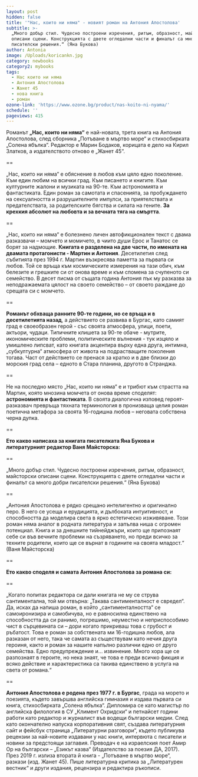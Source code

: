 ```yaml
---
layout: post
hidden: false
title: '"Нас, които ни няма" - новият роман на Антония Апостолова'
subtitle: >-
  „Много добър стил. Чудесно построени изречения, ритъм, образност, майсторски
  описани сцени. Конструкцията с двете огледални части и финалът са много добри
  писателски решения.“ (Яна Букова)
author: Antonia
image: /Uploads/koricankn.jpg
category: newbooks
category2: mybooks
tags:
  - Нас които ни няма
  - Антония Апостолова
  - Жанет 45
  - нова книга
  - роман
ozone-link: 'https://www.ozone.bg/product/nas-koito-ni-nyama/'
schedule: ''
pageviews: 415
---
```

Романът  **„Нас, които ни няма“** е най-новата, трета книга на Антония Апостолова, след сборника „Потъване в мъртво море“ и стихосбирката „Солена ябълка“. Редактор е Марин Бодаков, корицата е дело на Кирил Златков, а издателството отново е „Жанет 45“.

\==

„Нас, които ни няма“ е обяснение в любов към цяло едно поколение. Към един любим на всички град. Към писането и книгите. Към културните жалони и музиката на 90-те. Към астрономията и фантастиката. Един роман за самотата и спасенията, за пробуждането на сексуалността и разрушителните импулси, за приятелствата и предателствата, за родителските бягства и силата на гените. **За крехкия абсолют на любовта и за вечната тяга на смъртта**. 

\==

„Нас, които ни няма“ е болезнено личен автофикционален текст с двама разказвачи – момчето и момичето, в чиито души Ерос и Танатос се борят за надмощие. **Книгата е разделена на две части, по имената на двамата протагонисти - Мартин и Антония**. Десетилетия след събитията през 1994 г. Мартин възкресява паметта за първата си любов. Той се връща към космическите измерения на тази обич, към белезите и грешките си от онова време и към спомена за счупеното си семейство. В десет писма от същата година Антония пък му разказва за неподражаемата цялост на своето семейство – от своето раждане до срещата си с момчето. 

\==

**Романът обхваща ранните 90-те години, но се връща и в десетилетията назад**, а действието се развива в Бургас, като самият град е своеобразен герой - със своята атмосфера, улици, поети, актьори, чудаци. Типичните клишета за 90-те обаче - мутрите, икономическите проблеми, политическите вълнения - тук изцяло и умишлено липсват, като книгата акцентира върху една друга, интимна, „субкултурна“ атмосфера от живота на подрастващите поколения тогава. Част от действието се пренася за кратко и в две близки до морския град села – едното в Стара планина, другото в Странджа.

\==

Не на последно място „Нас, които ни няма“ е и трибют към страстта на Мартин, която мнозина момчета от онова време споделят: **астрономията и фантастиката**. В своята диалогична изповед героят-разказвач превръща тяхната терминология в пронизваща целия роман поетична метафора за своята 16-годишна любов – неговата собствена черна дупка. 

\==

**Ето какво написаха за книгата писателката Яна Букова и литературният редактор Ваня Майсторска:**

\==

„Много добър стил. Чудесно построени изречения, ритъм, образност, майсторски описани сцени. Конструкцията с двете огледални части и финалът са много добри писателски решения.“ (Яна Букова)

\==

„Антония Апостолова е рядко срещано интелигентно и оригинално перо. В него се усеща и ерудицията, и дълбоката интуитивност, и способността да моделира света в ярко естетическо изживяване. Този роман няма аналог в родната литература и запълва ниша с огромен потенциал. Книга и за днешните тийнейджъри, които ще припознаят себе си във вечните проблеми на съзряването, но преди всичко за техните родители, които ще се върнат в годините на своята младост.“ (Ваня Майсторска)

\==

**Ето какво споделя и самата Антония Апостолова за романа си:** 

\==

„Когато попитах редактора си дали книгата не му се струва сантиментална, той ми отвърна: „Такава сантименталност е свредел“. Да, исках да напиша роман, в който „сантименталността“ се самоиронизира и самобичува, но е равносилна единствено на способността да си ранимо, погрешимо, неуместно и неприспособимо чист в сърцевината си – дори когато прикриваш това с грубост и ръбатост. Това е роман за собствената ми 16-годишна любов, ала разказан от него, така че самата аз съществувам като нечия друга героиня, както и роман за нашите напълно различни едно от друго семейства. Едно предупреждение и… извинение. Много хора ще се разпознаят в героите, но нека знаят, че това е преди всичко фикция и всяко действие и характеристика са такива единствено в услуга на света от романа.“

\==

**Антония Апостолова е родена през 1977 г. в Бургас**, града на морето и поезията, където завършва английска гимназия и издава първата си книга, стихосбирката „Солена ябълка“. Дипломира се като магистър по английска филология в СУ „Климент Охридски“ и петнайсет години работи като редактор и журналист във водещи български медии. След като окончателно напуска корпоративния свят, създава литературния сайт и фейсбук страница „Литературни разговори“, където публикува рецензии за най-новите издавани у нас книги, интервюта с писатели и новини за предстоящи заглавия. Преводач е на израелския поет Амир Ор на български – „Езикът казва“ (Издателство за поезия ДА, 2017). През 2019 г. излиза втората й книга - „Потъване в мъртво море“, разкази (изд. Жанет 45). Пише литературна критика за „Литературен вестник“ и други издания, рецензира и редактира ръкописи.